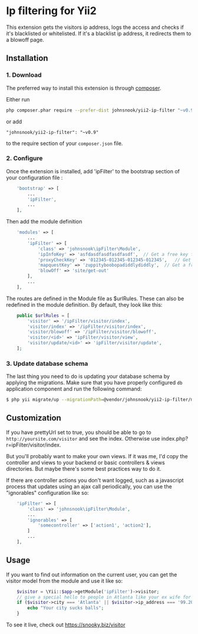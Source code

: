 Ip filtering for Yii2
=====================
This extension gets the visitors ip address, logs the access and checks if it's blacklisted or whitelisted.  If it's a blacklist ip address, it redirects them to a blowoff page.

Installation
------------

### 1. Download

The preferred way to install this extension is through [composer](http://getcomposer.org/download/).

Either run

```bash
php composer.phar require --prefer-dist johnsnook/yii2-ip-filter "~v0.9"
```

or add

```
"johnsnook/yii2-ip-filter": "~v0.9"
```

to the require section of your `composer.json` file.

### 2. Configure


Once the extension is installed, add 'ipFilter' to the bootstrap section of your configuration file  :

```php
    'bootstrap' => [
        ...
        'ipFilter',
        ...
    ],
```
Then add the module definition
```php
    'modules' => [
        ...
        'ipFilter' => [
            'class' => 'johnsnook\ipFilter\Module',
            'ipInfoKey' => 'asfdasdfasdfasdfasdf',  // Get a free key from ipinfo.io
            'proxyCheckKey' => '012345-012345-012345-012345',   // Get a free key from proxycheck.io
            'mapquestKey' => 'zuppityboobopadiddlydiddly',  // Get a free key from https://developer.mapquest.com/user/me/apps
            'blowOff' => 'site/get-out'
        ],
        ...
    ],
```

The routes are defined in the Module file as $urlRules.  These can also be redefined in the module definition.  By default, they look like this:
```php
    public $urlRules = [
        'visitor' => '/ipFilter/visitor/index',
        'visitor/index' => '/ipFilter/visitor/index',
        'visitor/blowoff' => '/ipFilter/visitor/blowoff',
        'visitor/<id>' => 'ipFilter/visitor/view',
        'visitor/update/<id>' => 'ipFilter/visitor/update',
    ];
```

### 3. Update database schema

The last thing you need to do is updating your database schema by applying the
migrations. Make sure that you have properly configured `db` application component
and run the following command:

```bash
$ php yii migrate/up --migrationPath=@vendor/johnsnook/yii2-ip-filter/migrations
```

Customization
-----
If you have prettyUrl set to true, you should be able to go to ```http://yoursite.com/visitor``` and see the index.  Otherwise use index.php?r=ipFilter/visitor/index.

But you'll probably want to make your own views.  If it was me, I'd copy the controller and views to your backend or basic controllers & views directories.  But maybe there's some best practices way to do it.

If there are controller actions you don't want logged, such as a javascript process that updates using an ajax call periodically, you can use the "ignorables" configuration like so:
```php
    'ipFilter' => [
        'class' => 'johnsnook\ipFilter\Module',
        ...
        'ignorables' => [
            'somecontroller' => ['action1', 'action2'],
        ]
        ...
    ],
```

Usage
-----

If you want to find out information on the current user, you can get the visitor model from the module and use it like so:
```php
    $visitor = \Yii::$app->getModule('ipFilter')->visitor;
    // give a special hello to people in Atlanta like your ex wife for example
    if ($visitor->city === 'Atlanta' || $visitor->ip_address === '99.203.4.238') {
        echo "Your city sucks balls";
    }
```

To see it live, check out https://snooky.biz/visitor
